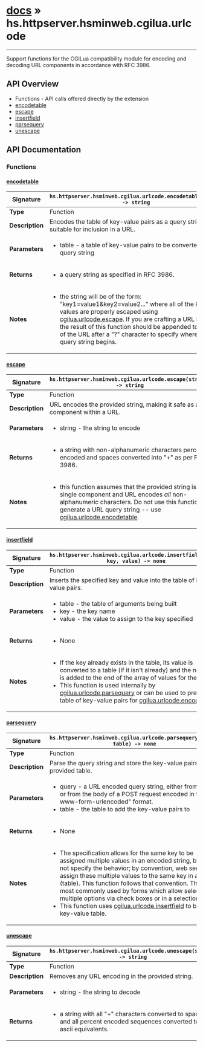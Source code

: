 # [docs](index.md) » hs.httpserver.hsminweb.cgilua.urlcode
---

Support functions for the CGILua compatibility module for encoding and decoding URL components in accordance with RFC 3986.

## API Overview
* Functions - API calls offered directly by the extension
 * [encodetable](#encodetable)
 * [escape](#escape)
 * [insertfield](#insertfield)
 * [parsequery](#parsequery)
 * [unescape](#unescape)

## API Documentation

### Functions

#### [encodetable](#encodetable)
| <span style="font-align: left;">**Signature**</span> | <span style="font-align: left;">`hs.httpserver.hsminweb.cgilua.urlcode.encodetable(table) -> string` </span>                                                |
| -----------------------------------------------------|---------------------------------------------------------------------------------------------------------|
| **Type**                                             | Function                                                                                         |
| **Description**                                      | Encodes the table of key-value pairs as a query string suitable for inclusion in a URL.                                                                                         |
| **Parameters**                                       | <ul><li>table - a table of key-value pairs to be converted into a query string</li></ul> |
| **Returns**                                          | <ul><li>a query string as specified in RFC 3986.</li></ul>          |
| **Notes**                                            | <ul><li>the string will be of the form: "key1=value1&key2=value2..." where all of the keys and values are properly escaped using [cgilua.urlcode.escape](#escape).  If you are crafting a URL by hand, the result of this function should be appended to the end of the URL after a "?" character to specify where the query string begins.</li></ul>                |

#### [escape](#escape)
| <span style="font-align: left;">**Signature**</span> | <span style="font-align: left;">`hs.httpserver.hsminweb.cgilua.urlcode.escape(string) -> string` </span>                                                |
| -----------------------------------------------------|---------------------------------------------------------------------------------------------------------|
| **Type**                                             | Function                                                                                         |
| **Description**                                      | URL encodes the provided string, making it safe as a component within a URL.                                                                                         |
| **Parameters**                                       | <ul><li>string - the string to encode</li></ul> |
| **Returns**                                          | <ul><li>a string with non-alphanumeric characters percent encoded and spaces converted into "+" as per RFC 3986.</li></ul>          |
| **Notes**                                            | <ul><li>this function assumes that the provided string is a single component and URL encodes *all* non-alphanumeric characters.  Do not use this function to generate a URL query string -- use [cgilua.urlcode.encodetable](#encodetable).</li></ul>                |

#### [insertfield](#insertfield)
| <span style="font-align: left;">**Signature**</span> | <span style="font-align: left;">`hs.httpserver.hsminweb.cgilua.urlcode.insertfield(table, key, value) -> none` </span>                                                |
| -----------------------------------------------------|---------------------------------------------------------------------------------------------------------|
| **Type**                                             | Function                                                                                         |
| **Description**                                      | Inserts the specified key and value into the table of key-value pairs.                                                                                         |
| **Parameters**                                       | <ul><li>table - the table of arguments being built</li><li>key   - the key name</li><li>value - the value to assign to the key specified</li></ul> |
| **Returns**                                          | <ul><li>None</li></ul>          |
| **Notes**                                            | <ul><li>If the key already exists in the table, its value is converted to a table (if it isn't already) and the new value is added to the end of the array of values for the key.</li><li>This function is used internally by [cgilua.urlcode.parsequery](#parsequery) or can be used to prepare a table of key-value pairs for [cgilua.urlcode.encodetable](#encodetable).</li></ul>                |

#### [parsequery](#parsequery)
| <span style="font-align: left;">**Signature**</span> | <span style="font-align: left;">`hs.httpserver.hsminweb.cgilua.urlcode.parsequery(query, table) -> none` </span>                                                |
| -----------------------------------------------------|---------------------------------------------------------------------------------------------------------|
| **Type**                                             | Function                                                                                         |
| **Description**                                      | Parse the query string and store the key-value pairs in the provided table.                                                                                         |
| **Parameters**                                       | <ul><li>query - a URL encoded query string, either from a URL or from the body of a POST request encoded in the "x-www-form-urlencoded" format.</li><li>table - the table to add the key-value pairs to</li></ul> |
| **Returns**                                          | <ul><li>None</li></ul>          |
| **Notes**                                            | <ul><li>The specification allows for the same key to be assigned multiple values in an encoded string, but does not specify the behavior; by convention, web servers assign these multiple values to the same key in an array (table).  This function follows that convention.  This is most commonly used by forms which allow selecting multiple options via check boxes or in a selection list.</li><li>This function uses [cgilua.urlcode.insertfield](#insertfield) to build the key-value table.</li></ul>                |

#### [unescape](#unescape)
| <span style="font-align: left;">**Signature**</span> | <span style="font-align: left;">`hs.httpserver.hsminweb.cgilua.urlcode.unescape(string) -> string` </span>                                                |
| -----------------------------------------------------|---------------------------------------------------------------------------------------------------------|
| **Type**                                             | Function                                                                                         |
| **Description**                                      | Removes any URL encoding in the provided string.                                                                                         |
| **Parameters**                                       | <ul><li>string - the string to decode</li></ul> |
| **Returns**                                          | <ul><li>a string with all "+" characters converted to spaces and all percent encoded sequences converted to their ascii equivalents.</li></ul>          |

